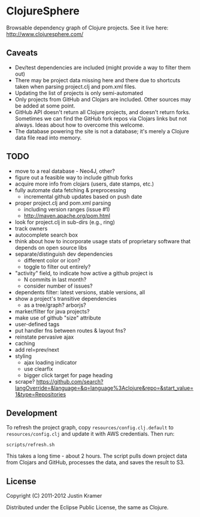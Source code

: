 # ClojureSphere

Browsable dependency graph of Clojure projects. See it live here: http://www.clojuresphere.com/

## Caveats

* Dev/test dependencies are included (might provide a way to filter them out)
* There may be project data missing here and there due to shortcuts taken when parsing project.clj and pom.xml files.
* Updating the list of projects is only semi-automated
* Only projects from GitHub and Clojars are included. Other sources may be added at some point.
* GitHub API doesn't return all Clojure projects, and doesn't return forks. Sometimes we can find the GitHub fork repos via Clojars links but not always. Ideas about how to overcome this welcome.
* The database powering the site is not a database; it's merely a Clojure data file read into memory.

## TODO

- move to a real database - Neo4J, other?
- figure out a feasible way to include github forks
- acquire more info from clojars (users, date stamps, etc.)
- fully automate data fetching & preprocessing
  - incremental github updates based on push date
- proper project.clj and pom.xml parsing
  - including version ranges (issue #1)
  - http://maven.apache.org/pom.html
- look for project.clj in sub-dirs (e.g., ring)
- track owners
- autocomplete search box
- think about how to incorporate usage stats of proprietary software that depends on open source libs
- separate/distinguish dev dependencies
  - different color or icon?
  - toggle to filter out entirely?
- "activity" field, to indicate how active a github project is
  - N commits in last month?
  - consider number of issues?
- dependents filter: latest versions, stable versions, all
- show a project's transitive dependencies
  - as a tree/graph? arborjs?
- marker/filter for java projects?
- make use of github "size" attribute
- user-defined tags
- put handler fns between routes & layout fns?
- reinstate pervasive ajax
- caching
- add rel=prev/next
- styling
  - ajax loading indicator
  - use clearfix
  - bigger click target for page heading
- scrape? https://github.com/search?langOverride=&language=&q=language%3Aclojure&repo=&start_value=1&type=Repositories


## Development

To refresh the project graph, copy `resources/config.clj.default` to `resources/config.clj` and update it with AWS credentials. Then run:

```
scripts/refresh.sh
```

This takes a long time - about 2 hours. The script pulls down project data from Clojars and GitHub, processes the data, and saves the result to S3.

## License

Copyright (C) 2011-2012 Justin Kramer

Distributed under the Eclipse Public License, the same as Clojure.
